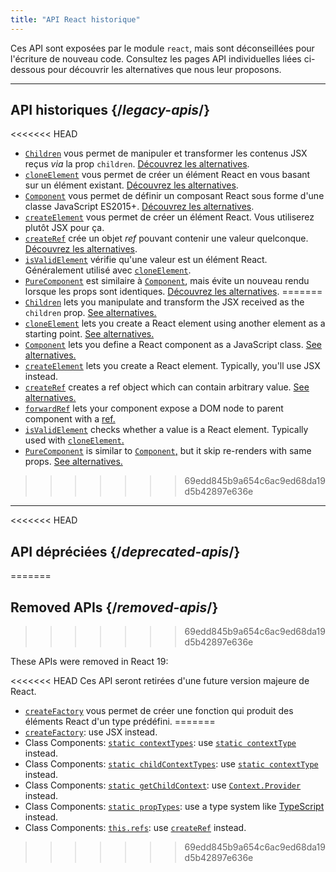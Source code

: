```yaml
---
title: "API React historique"
---
```


<Intro>

Ces API sont exposées par le module `react`, mais sont déconseillées pour l'écriture de nouveau code.  Consultez les pages API individuelles liées ci-dessous pour découvrir les alternatives que nous leur proposons.

</Intro>

---

## API historiques {/*legacy-apis*/}

<<<<<<< HEAD
* [`Children`](/reference/react/Children) vous permet de manipuler et transformer les contenus JSX reçus *via* la prop `children`. [Découvrez les alternatives](/reference/react/Children#alternatives).
* [`cloneElement`](/reference/react/cloneElement) vous permet de créer un élément React en vous basant sur un élément existant. [Découvrez les alternatives](/reference/react/cloneElement#alternatives).
* [`Component`](/reference/react/Component) vous permet de définir un composant React sous forme d'une classe JavaScript ES2015+. [Découvrez les alternatives](/reference/react/Component#alternatives).
* [`createElement`](/reference/react/createElement) vous permet de créer un élément React. Vous utiliserez plutôt JSX pour ça.
* [`createRef`](/reference/react/createRef) crée un objet *ref* pouvant contenir une valeur quelconque. [Découvrez les alternatives](/reference/react/createRef#alternatives).
* [`isValidElement`](/reference/react/isValidElement) vérifie qu'une valeur est un élément React. Généralement utilisé avec [`cloneElement`](/reference/react/cloneElement).
* [`PureComponent`](/reference/react/PureComponent) est similaire à [`Component`](/reference/react/Component), mais évite un nouveau rendu lorsque les props sont identiques. [Découvrez les alternatives](/reference/react/PureComponent#alternatives).
=======
* [`Children`](/reference/react/Children) lets you manipulate and transform the JSX received as the `children` prop. [See alternatives.](/reference/react/Children#alternatives)
* [`cloneElement`](/reference/react/cloneElement) lets you create a React element using another element as a starting point. [See alternatives.](/reference/react/cloneElement#alternatives)
* [`Component`](/reference/react/Component) lets you define a React component as a JavaScript class. [See alternatives.](/reference/react/Component#alternatives)
* [`createElement`](/reference/react/createElement) lets you create a React element. Typically, you'll use JSX instead.
* [`createRef`](/reference/react/createRef) creates a ref object which can contain arbitrary value. [See alternatives.](/reference/react/createRef#alternatives)
* [`forwardRef`](/reference/react/forwardRef) lets your component expose a DOM node to parent component with a [ref.](/learn/manipulating-the-dom-with-refs)
* [`isValidElement`](/reference/react/isValidElement) checks whether a value is a React element. Typically used with [`cloneElement`.](/reference/react/cloneElement)
* [`PureComponent`](/reference/react/PureComponent) is similar to [`Component`,](/reference/react/Component) but it skip re-renders with same props. [See alternatives.](/reference/react/PureComponent#alternatives)
>>>>>>> 69edd845b9a654c6ac9ed68da19d5b42897e636e

---

<<<<<<< HEAD
## API dépréciées {/*deprecated-apis*/}
=======
## Removed APIs {/*removed-apis*/}
>>>>>>> 69edd845b9a654c6ac9ed68da19d5b42897e636e

These APIs were removed in React 19:

<<<<<<< HEAD
Ces API seront retirées d'une future version majeure de React.

</Deprecated>

* [`createFactory`](/reference/react/createFactory) vous permet de créer une fonction qui produit des éléments React d'un type prédéfini.
=======
* [`createFactory`](https://18.react.dev/reference/react/createFactory): use JSX instead.
* Class Components: [`static contextTypes`](https://18.react.dev//reference/react/Component#static-contexttypes): use [`static contextType`](#static-contexttype) instead.
* Class Components: [`static childContextTypes`](https://18.react.dev//reference/react/Component#static-childcontexttypes): use [`static contextType`](#static-contexttype) instead.
* Class Components: [`static getChildContext`](https://18.react.dev//reference/react/Component#getchildcontext): use [`Context.Provider`](/reference/react/createContext#provider) instead.
* Class Components: [`static propTypes`](https://18.react.dev//reference/react/Component#static-proptypes): use a type system like [TypeScript](https://www.typescriptlang.org/) instead.
* Class Components: [`this.refs`](https://18.react.dev//reference/react/Component#refs): use [`createRef`](/reference/react/createRef) instead.
>>>>>>> 69edd845b9a654c6ac9ed68da19d5b42897e636e
